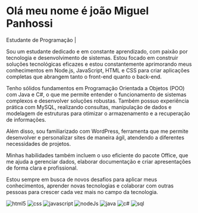 # Olá meu nome é joão Miguel Panhossi

Estudante de Programação | 

Sou um estudante dedicado e em constante aprendizado, com paixão por tecnologia e desenvolvimento de sistemas. Estou focado em construir soluções tecnológicas eficazes e estou constantemente aprimorando meus conhecimentos em Node.js, JavaScript, HTML e CSS para criar aplicações completas que abrangem tanto o front-end quanto o back-end.

Tenho sólidos fundamentos em Programação Orientada a Objetos (POO) com Java e C#, o que me permite entender o funcionamento de sistemas complexos e desenvolver soluções robustas. Também possuo experiência prática com MySQL, realizando consultas, manipulação de dados e modelagem de estruturas para otimizar o armazenamento e a recuperação de informações.

Além disso, sou familiarizado com WordPress, ferramenta que me permite desenvolver e personalizar sites de maneira ágil, atendendo a diferentes necessidades de projetos.

Minhas habilidades também incluem o uso eficiente do pacote Office, que me ajuda a gerenciar dados, elaborar documentação e criar apresentações de forma clara e profissional.

Estou sempre em busca de novos desafios para aplicar meus conhecimentos, aprender novas tecnologias e colaborar com outras pessoas para crescer cada vez mais no campo da tecnologia.

<div style = "display: inline_block">
<img alt="html5" src="https://img.shields.io/badge/HTML5-E34F26?style=for-the-badge&logo=html5&logoColor=white
"/>
<img alt="css" src="https://img.shields.io/badge/CSS3-1572B6?style=for-the-badge&logo=css3&logoColor=white
"/>
<img alt="javascript" src="https://img.shields.io/badge/JavaScript-F7DF1E?style=for-the-badge&logo=javascript&logoColor=black"/>
<img alt="nodeJs" src="https://img.shields.io/badge/Node.js-43853D?style=for-the-badge&logo=node.js&logoColor=white
"/>
<img alt="java" src="https://img.shields.io/badge/Java-ED8B00?style=for-the-badge&logo=openjdk&logoColor=white
"/>
<img alt="c#" src="https://img.shields.io/badge/C%23-239120?style=for-the-badge&logo=c-sharp&logoColor=white
"/>
<img alt="sql" src="https://img.shields.io/badge/MySQL-00000F?style=for-the-badge&logo=mysql&logoColor=white
">
</div>
